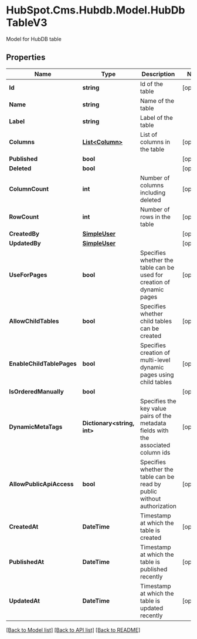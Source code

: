# HubSpot.Cms.Hubdb.Model.HubDbTableV3
Model for HubDB table

## Properties

Name | Type | Description | Notes
------------ | ------------- | ------------- | -------------
**Id** | **string** | Id of the table | [optional] 
**Name** | **string** | Name of the table | 
**Label** | **string** | Label of the table | 
**Columns** | [**List&lt;Column&gt;**](Column.md) | List of columns in the table | [optional] 
**Published** | **bool** |  | [optional] 
**Deleted** | **bool** |  | [optional] 
**ColumnCount** | **int** | Number of columns including deleted | [optional] 
**RowCount** | **int** | Number of rows in the table | [optional] 
**CreatedBy** | [**SimpleUser**](SimpleUser.md) |  | [optional] 
**UpdatedBy** | [**SimpleUser**](SimpleUser.md) |  | [optional] 
**UseForPages** | **bool** | Specifies whether the table can be used for creation of dynamic pages | [optional] 
**AllowChildTables** | **bool** | Specifies whether child tables can be created | [optional] 
**EnableChildTablePages** | **bool** | Specifies creation of multi-level dynamic pages using child tables | [optional] 
**IsOrderedManually** | **bool** |  | [optional] 
**DynamicMetaTags** | **Dictionary&lt;string, int&gt;** | Specifies the key value pairs of the metadata fields with the associated column ids | [optional] 
**AllowPublicApiAccess** | **bool** | Specifies whether the table can be read by public without authorization | [optional] 
**CreatedAt** | **DateTime** | Timestamp at which the table is created | [optional] 
**PublishedAt** | **DateTime** | Timestamp at which the table is published recently | [optional] 
**UpdatedAt** | **DateTime** | Timestamp at which the table is updated recently | [optional] 

[[Back to Model list]](../README.md#documentation-for-models) [[Back to API list]](../README.md#documentation-for-api-endpoints) [[Back to README]](../README.md)

